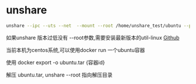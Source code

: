 # unshare

```bash
unshare --ipc --uts --net  --mount --root /home/unshare_test/ubuntu --pid --mount-proc --fork bash
```

如果unshare 版本过低没有 --root参数,需要安装最新版本的util-linux
[Github](https://github.com/util-linux/util-linux)

当前本机为centos系统,可以使用docker run 一个ubuntu容器

使用 docker export -o ubuntu.tar {容器id}

解压 ubuntu.tar, unshare --root 指向解压目录